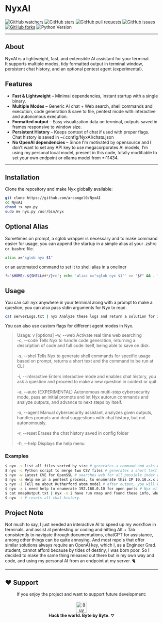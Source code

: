 # NyxAI
[![GitHub watchers](https://img.shields.io/github/watchers/ARCANGEL0/NyxAI.svg?style=flat-square&color=4c1)](https://github.com/ARCANGEL0/NyxAI/watchers)
[![GitHub stars](https://img.shields.io/github/stars/ARCANGEL0/NyxAI.svg?style=flat-square&color=4c1)](https://github.com/ARCANGEL0/NyxAI/stargazers)
[![GitHub pull requests](https://img.shields.io/github/issues-pr/ARCANGEL0/NyxAI.svg?style=flat-square&color=4c1)](https://github.com/ARCANGEL0/NyxAI/pulls)
[![GitHub issues](https://img.shields.io/github/issues/ARCANGEL0/NyxAI.svg?style=flat-square&color=4c1)](https://github.com/ARCANGEL0/NyxAI/issues)
[![GitHub forks](https://img.shields.io/github/forks/ARCANGEL0/NyxAI.svg?style=flat-square&color=4c1)](https://github.com/ARCANGEL0/NyxAI/network/members)
![Python Version](https://img.shields.io/badge/python-3.10%2B-blue?style=flat-square)

-----------

## About 

NyxAI is a lightweight, fast, and extensible AI assistant for your terminal.  
It supports multiple modes, tidy formatted output in terminal window, persistent chat history, and an optional pentest agent (experimental).

## Features

- **Fast & Lightweight** – Minimal dependencies, instant startup with a single binary.
- **Multiple Modes** – Generic AI chat + Web search, shell commands and execution, code generation & save to file, pentest mode with interactive and autonomous execution.
- **Formatted output** – Easy visualization data on terminal, outputs saved in frames responsive to window size.
- **Persistent History** – Keeps context of chat if used with proper flags. Chat history is saved in ~/.config/NyxAI/chats.json
- **No OpenAI dependencies** – Since I'm motivated by opensource and I don't want to set any API key to use megacorporates AI models, I'm using my personal local model, present in this code, totally modifiable to set your own endpoint or ollama model from *:11434.
 
---

## Installation

Clone the repository and make Nyx globally available:

```bash
git clone https://github.com/arcangel0/NyxAI
cd NyxAI
chmod +x nyx.py
sudo mv nyx.py /usr/bin/nyx
```

## Optional Alias

Sometimes on prompt, a sglob wrapper is necessary and to make command easier for usage, you can append the startup in a simple alias at your .zshrc or .bashrc file.

```bash
alias x="sglob nyx $1"
```

or an automated command to set it to shell alias in a oneliner

```bash
f="$HOME/.${SHELL##*/}rc"; echo 'alias x="sglob nyx $1"' >> "$f" && . "$f"
```

## Usage 

You can call nyx anywhere in your terminal along with a prompt to make a question, you can also pass stdin arguments for Nyx to read.

```bash
cat serverLogs.txt | nyx Analyze these logs and return a solution for it
```

You can also use custom flags for different agent modes in Nyx.

> Usage: v [options] <question or prompt>
> -w, --web         Activate real time web searching <br>
> -c, --code        Tells Nyx to handle code generation, returning a description of code and full code itself, being able to save on disk. <br><br>
> -s, --shel        Tells Nyx to generate shell commands for specific usage based on prompt, returns a short text and the command to be run at CLI <br><br>
> -i, --interactive Enters interactive mode and enables chat history, you ask a question and proceed to make a new question in context or quit. <br><br>
> -a, --auto        (EXPERIMENTAL) Autonomous multi-step cybersecurity mode, pass an initial prompts and let Nyx autorun commands and analyze outputs, and advance to next steps by itself. <br><br>
> -x, --agent       Manual cybersecurity assistant, analyzes given outputs, handles prompts and deal suggestions with chat history, but not autonomously. <br><br>
> -r, --reset       Erases the chat history saved in config folder <br><br>
> -h, --help        Displays the help menu <br>

### Examples
```bash 
$ nyx -s list all files sorted by size # generates a command and asks user if he wants to Run it. 
$ nyx -c Python script to merge two CSV files # generates a short text and full python code, and asks user to copy code or save as a file in local dir.
$ nyx -w Latest CVE for OpenSSL # searches web for all possible index and findings on user prompt (CVE searches)
$ nyx -a Help me in a pentest process, to enumerate this IP 10.10.x.x and get a webshell # Nyx will provide suggestions and commands to be run and ask authorization to run them, after running he will self collect the logs, analyze and suggest next steps and repeat the cycle.
$ nyx -i Tell me about Rutherford atom model # after output, you will have option to ask a new question i.e: ''What about Schrodinger model?'' and continue conversation in context.
$ nyx -x i need help to enumerate 192.168.0.10 for open ports # Nyx will return a small and a list of commands to be run by user, and ask them to retrieve the logs by calling command again, as in example below
$ cat nmapOutput.txt | nyx -x i have run nmap and found these info, what do you suggest now? # Continues conversation saved on chat.json, analyzes nmap output and proceeds to suggest next steps
$ nyx -r # resets all chat history.
```



## Project Note

Not much to say, I just needed an interactive AI to speed up my workflow in terminals, and assist at pentesting or coding and hitting Alt + Tab consistently to navigate through documentations, chatGPT for assistance, among other things can be quite annoying.
And most repo's that offer similar solutions always require an OpenAI key, which I, as a Engineer Grad. student, cannot afford because by tides of destiny, I was born poor.
So I decided to make the same thing released out there but in my own way and code, and using my personal AI from an endpoint at my server. 🐈

---

## ❤️ Support


<div align="center">
  <center> 
    If you enjoy the project and want to support future development:
<br><br>
<a href='https://ko-fi.com/J3J7WTYV7' target='_blank'><img height='36' style='border:0px;height:36px;' src='https://storage.ko-fi.com/cdn/kofi3.png?v=6' border='0' alt='Buy Me a Coffee at ko-fi.com' /></a>
<br>
<strong>Hack the world. Byte by Byte.</strong> ⛛
</center>
</div>
